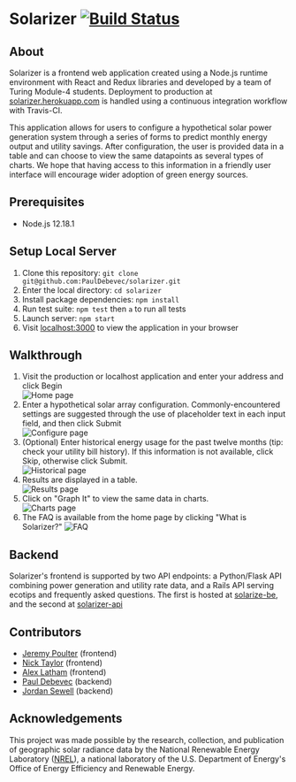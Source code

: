 # Solarizer [![Build Status](https://travis-ci.org/PaulDebevec/solarizer.svg?branch=master)](https://travis-ci.org/PaulDebevec/solarizer)

## About
Solarizer is a frontend web application created using a Node.js runtime environment with React and Redux libraries and developed by a team of Turing Module-4 students. Deployment to production at [solarizer.herokuapp.com](http://solarizer.herokuapp.com/) is handled using a continuous integration workflow with Travis-CI.

This application allows for users to configure a hypothetical solar power generation system through a series of forms to predict monthly energy output and utility savings. After configuration, the user is provided data in a table and can choose to view the same datapoints as several types of charts. We hope that having access to this information in a friendly user interface will encourage wider adoption of green energy sources.

## Prerequisites
* Node.js 12.18.1

## Setup Local Server
1. Clone this repository: `git clone git@github.com:PaulDebevec/solarizer.git`
2. Enter the local directory: `cd solarizer`
3. Install package dependencies: `npm install`
4. Run test suite: `npm test` then `a` to run all tests
4. Launch server: `npm start`
5. Visit [localhost:3000](localhost:3000) to view the application in your browser

## Walkthrough
 1. Visit the production or localhost application and enter your address and click Begin  
 ![Home page](https://i.imgur.com/nVWbPtD.png)
 2. Enter a hypothetical solar array configuration. Commonly-encountered settings are suggested through the use of placeholder text in each input field, and then click Submit  
 ![Configure page](https://i.imgur.com/J14h8zM.png)
 3. (Optional) Enter historical energy usage for the past twelve months (tip: check your utility bill history). If this information is not available, click Skip, otherwise click Submit.  
 ![Historical page](https://i.imgur.com/Dkyl1Tp.png)
 4. Results are displayed in a table.  
 ![Results page](https://i.imgur.com/V243QrD.png)
 5. Click on "Graph It" to view the same data in charts.  
 ![Charts page](https://i.imgur.com/yJIusmW.png)
 6. The FAQ is available from the home page by clicking "What is Solarizer?"
 ![FAQ](https://i.imgur.com/ayKYh9D.png)

## Backend
Solarizer's frontend is supported by two API endpoints: a Python/Flask API combining power generation and utility rate data, and a Rails API serving ecotips and frequently asked questions. The first is hosted at [solarize-be](https://github.com/PaulDebevec/solarize-be), and the second at [solarizer-api](https://github.com/jrsewell400/solarizer-api)

## Contributors
* [Jeremy Poulter](https://github.com/J-Poulter) (frontend)
* [Nick Taylor](https://github.com/nickstaylor) (frontend)
* [Alex Latham](https://github.com/alex-latham) (frontend)
* [Paul Debevec](https://github.com/PaulDebevec) (backend)
* [Jordan Sewell](https://github.com/jrsewell400) (backend)

## Acknowledgements
This project was made possible by the research, collection, and publication of geographic solar radiance data by the National Renewable Energy Laboratory ([NREL](https://www.nrel.gov/)), a national laboratory of the U.S. Department of Energy's Office of Energy Efficiency and Renewable Energy.
